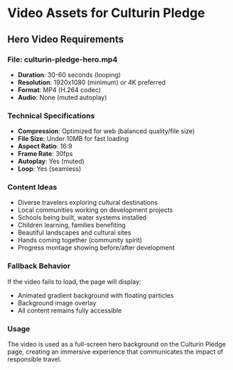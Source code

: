 # Video Assets for Culturin Pledge

## Hero Video Requirements

### File: culturin-pledge-hero.mp4

- **Duration**: 30-60 seconds (looping)
- **Resolution**: 1920x1080 (minimum) or 4K preferred
- **Format**: MP4 (H.264 codec)
- **Audio**: None (muted autoplay)

### Technical Specifications

- **Compression**: Optimized for web (balanced quality/file size)
- **File Size**: Under 10MB for fast loading
- **Aspect Ratio**: 16:9
- **Frame Rate**: 30fps
- **Autoplay**: Yes (muted)
- **Loop**: Yes (seamless)

### Content Ideas

- Diverse travelers exploring cultural destinations
- Local communities working on development projects
- Schools being built, water systems installed
- Children learning, families benefiting
- Beautiful landscapes and cultural sites
- Hands coming together (community spirit)
- Progress montage showing before/after development

### Fallback Behavior

If the video fails to load, the page will display:

- Animated gradient background with floating particles
- Background image overlay
- All content remains fully accessible

### Usage

The video is used as a full-screen hero background on the Culturin Pledge page, creating an immersive experience that communicates the impact of responsible travel.
